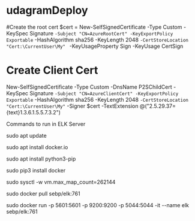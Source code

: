 # udagramDeploy



#Create the root cert
$cert = New-SelfSignedCertificate -Type Custom -KeySpec Signature `
-Subject "CN=AzureRootCert" -KeyExportPolicy Exportable `
-HashAlgorithm sha256 -KeyLength 2048 `
-CertStoreLocation "Cert:\CurrentUser\My"  `
-KeyUsageProperty Sign -KeyUsage CertSign

 # Create Client Cert
New-SelfSignedCertificate -Type Custom -DnsName P2SChildCert -KeySpec Signature `
-Subject "CN=AzureClientCert" -KeyExportPolicy Exportable `
-HashAlgorithm sha256 -KeyLength 2048 `
-CertStoreLocation "Cert:\CurrentUser\My" `
-Signer $cert -TextExtension @("2.5.29.37={text}1.3.6.1.5.5.7.3.2")


Commands to run in ELK Server

sudo apt update

sudo apt install docker.io

sudo apt install python3-pip

sudo pip3 install docker

sudo sysctl -w vm.max_map_count=262144

sudo docker pull sebp/elk:761 

sudo docker run -p 5601:5601 -p 9200:9200 -p 5044:5044 -it --name elk sebp/elk:761
